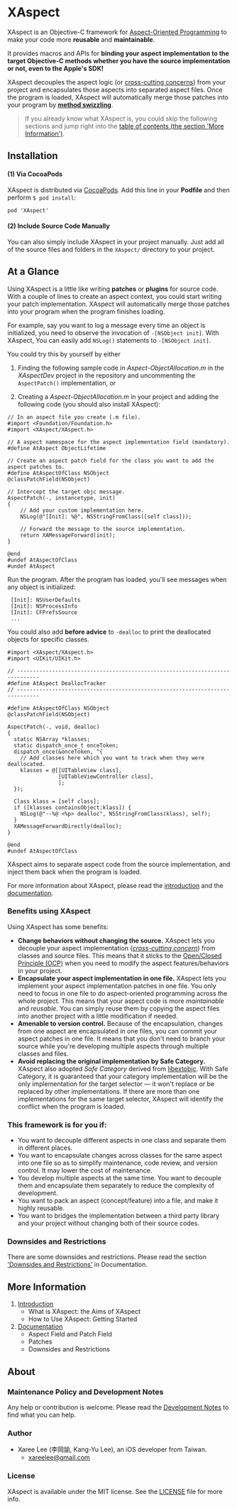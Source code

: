 # XAspect

XAspect is an Objective-C framework for [Aspect-Oriented Programming] to make your code more **reusable** and **maintainable**.

It provides macros and APIs for **binding your aspect implementation to the target Objective-C methods whether you have the source implementation or not, even to the Apple's SDK!**

XAspect decouples the aspect logic (or [cross-cutting concerns]) from your project and encapsulates those aspects into separated aspect files. Once the program is loaded, XAspect will automatically merge those patches into your program by [**method swizzling**][method swizzling].

> If you already know what XAspect is, you could skip the following sections and jump right into the [table of contents (the section 'More Information')](#more_information).


Installation
------------

#### (1) Via CocoaPods

XAspect is distributed via [CocoaPods]. Add this line in your **Podfile** and then perform `$ pod install`:

	pod 'XAspect'

#### (2) Include Source Code Manually

You can also simply include XAspect in your project manually. Just add all of the source files and folders in the `XAspect/` directory to your project.

At a Glance
-----------

Using XAspect is a little like writing **patches** or **plugins** for source code. With a couple of lines to create an aspect context, you could start writing your patch implementation. XAspect will automatically merge those patches into your program when the program finishes loading.

For example, say you want to log a message every time an object is initialized, you need to observe the invocation of `-[NSObject init]`. With XAspect, You can easily add `NSLog()` statements to `-[NSObject init]`.

You could try this by yourself by either

 1. Finding the following sample code in *Aspect-ObjectAllocation.m* in the *XAspectDev* project in the repository and uncommenting the `AspectPatch()` implementation, or

 2. Creating a *Aspect-ObjectAllocation.m* in your project and adding the following code (you should also install XAspect):


```objc
// In an aspect file you create (.m file).
#import <Foundation/Foundation.h>
#import <XAspect/XAspect.h>

// A aspect namespace for the aspect implementation field (mandatory).
#define AtAspect ObjectLifetime

// Create an aspect patch field for the class you want to add the aspect patches to.
#define AtAspectOfClass NSObject
@classPatchField(NSObject)

// Intercept the target objc message.
AspectPatch(-, instancetype, init)
{
	// Add your custom implementation here.
	NSLog(@"[Init]: %@", NSStringFromClass([self class]));

	// Forward the message to the source implementation.
	return XAMessageForward(init);
}

@end
#undef AtAspectOfClass
#undef AtAspect
```



Run the program. After the program has loaded, you'll see messages when any object is initialized:

```
 [Init]: NSUserDefaults
 [Init]: NSProcessInfo
 [Init]: CFPrefsSource
 ...
```

You could also add **before advice** to `-dealloc` to print the deallocated objects for specific classes. 

```
#import <XAspect/XAspect.h>
#import <UIKit/UIKit.h>

// -----------------------------------------------------------------------------
#define AtAspect DeallocTracker
// -----------------------------------------------------------------------------

#define AtAspectOfClass NSObject
@classPatchField(NSObject)

AspectPatch(-, void, dealloc)
{
  static NSArray *klasses;
  static dispatch_once_t onceToken;
  dispatch_once(&onceToken, ^{
    // Add classes here which you want to track when they were deallocated.
    klasses = @[[UITableView class],
                [UITableViewController class],
                ];
  });

  Class klass = [self class];
  if ([klasses containsObject:klass]) {
    NSLog(@"--%@ <%p> dealloc", NSStringFromClass(klass), self);
  }
  XAMessageForwardDirectly(dealloc);
}

@end
#undef AtAspectOfClass
```


XAspect aims to separate aspect code from the source implementation, and inject them back when the program is loaded.

For more information about XAspect, please read the [introduction][Introduction] and the [documentation][Documentation].


### Benefits using XAspect

Using XAspect has some benefits:

 * **Change behaviors without changing the source.** XAspect lets you decouple your aspect implementation ([*cross-cutting concern*][cross-cutting concern]) from classes and source files. This means that it sticks to the [Open/Closed Principle (OCP)][OCP] when you need to modify the aspect features/behaviors in your project.
 * **Encapsulate your aspect implementation in one file.** XAspect lets you implement your aspect implementation patches in one file. You only need to focus in one file to do aspect-oriented programming across the whole project. This means that your aspect code is more *maintainable* and *reusable*. You can simply reuse them by copying the aspect files into another project with a little modification if needed.
 * **Amenable to version control.** Because of the encapsulation, changes from one aspect are encapsulated in one files, you can commit your aspect patches in one file. It means that you don't need to branch your source while you're developing multiple aspects through multiple classes and files.
 * **Avoid replacing the original implementation by Safe Category.** XAspect also adopted *Safe Category* derived from [libextobjc]. With Safe Category, it is guaranteed that your category implementation will be the only implementation for the target selector — it won't replace or be replaced by other implementations. If there are more than one implementations for the same target selector, XAspect will identify the conflict when the program is loaded.


### This framework is for you if:

 - You want to decouple different aspects in one class and separate them in different places.
 - You want to encapsulate changes across classes for the same aspect into one file so as to simplify maintenance, code review, and version control. It may lower the cost of maintenance.
 - You develop multiple aspects at the same time. You want to decouple them and encapsulate them separately to reduce the complexity of development.
 - You want to pack an aspect (concept/feature) into a file, and make it highly reusable.
 - You want to bridges the implementation between a third party library and your project without changing both of their source codes.


### Downsides and Restrictions

There are some downsides and restrictions. Please read the section ['Downsides and Restrictions'][Downsides and Restrictions] in Documentation.


## More Information

 1. [Introduction]
	* What is XAspect: the Aims of XAspect
	* How to Use XAspect: Getting Started
 2. [Documentation]
	* Aspect Field and Patch Field
	* Patches
	* Downsides and Restrictions



## About

### Maintenance Policy and Development Notes
Any help or contribution is welcome. Please read the [Development Notes] to find what you can help.

### Author
* Xaree Lee (李岡諭, Kang-Yu Lee), an iOS developer from Taiwan.
    - <xareelee@gmail.com>

### License
XAspect is available under the MIT license. See the [LICENSE] file for more info.



<!--File Links-->
[Introduction]: Documents/Introduction_of_XAspect.md#introduction-of-xaspect
[Getting Started]: Documents/Getting_Started_using_XAspect.md
[XAspect Inside]: Documents/XAspect_Inside.md
[Documentation]: Documents/Documentation.md#documentation
[Downsides and Restrictions]: Documents/Documentation.md#downsides-and-restrictions
[Development Notes]: Documents/DevelopmentNotes.md
[LICENSE]: LICENSE.md


<!--Links-->
[Aspect-Oriented Programming]: http://en.wikipedia.org/wiki/Aspect-oriented_programming
[CocoaPods]: http://cocoapods.org
[Xaree Lee]: https://github.com/xareelee
[cross-cutting concern]: http://en.wikipedia.org/wiki/Cross-cutting_concern
[OCP]: http://en.wikipedia.org/wiki/Open/closed_principle
[cross-cutting concerns]: http://en.wikipedia.org/wiki/Cross-cutting_concern
[DSL]: http://en.wikipedia.org/wiki/Domain-specific_language
[method swizzling]: http://nshipster.com/method-swizzling/
[libextobjc]: https://github.com/jspahrsummers/libextobjc
